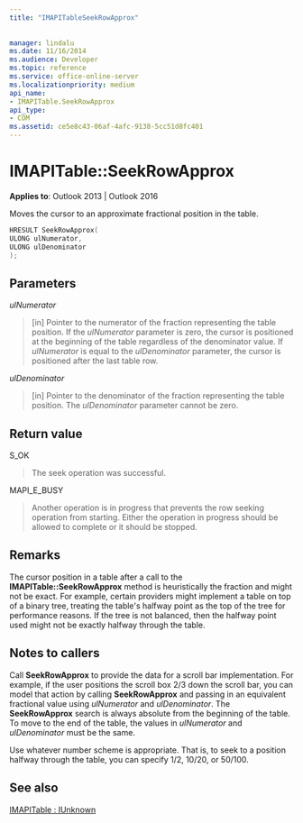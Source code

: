 ```yaml
---
title: "IMAPITableSeekRowApprox"
 
 
manager: lindalu
ms.date: 11/16/2014
ms.audience: Developer
ms.topic: reference
ms.service: office-online-server
ms.localizationpriority: medium
api_name:
- IMAPITable.SeekRowApprox
api_type:
- COM
ms.assetid: ce5e8c43-06af-4afc-9138-5cc51d8fc401
---
```


# IMAPITable::SeekRowApprox

  
  
**Applies to**: Outlook 2013 | Outlook 2016 
  
Moves the cursor to an approximate fractional position in the table. 
  
```cpp
HRESULT SeekRowApprox(
ULONG ulNumerator,
ULONG ulDenominator
);
```

## Parameters

 _ulNumerator_
  
> [in] Pointer to the numerator of the fraction representing the table position. If the  _ulNumerator_ parameter is zero, the cursor is positioned at the beginning of the table regardless of the denominator value. If  _ulNumerator_ is equal to the  _ulDenominator_ parameter, the cursor is positioned after the last table row. 
    
 _ulDenominator_
  
> [in] Pointer to the denominator of the fraction representing the table position. The  _ulDenominator_ parameter cannot be zero. 
    
## Return value

S_OK 
  
> The seek operation was successful.
    
MAPI_E_BUSY 
  
> Another operation is in progress that prevents the row seeking operation from starting. Either the operation in progress should be allowed to complete or it should be stopped.
    
## Remarks

The cursor position in a table after a call to the **IMAPITable::SeekRowApprox** method is heuristically the fraction and might not be exact. For example, certain providers might implement a table on top of a binary tree, treating the table's halfway point as the top of the tree for performance reasons. If the tree is not balanced, then the halfway point used might not be exactly halfway through the table. 
  
## Notes to callers

Call **SeekRowApprox** to provide the data for a scroll bar implementation. For example, if the user positions the scroll box 2/3 down the scroll bar, you can model that action by calling **SeekRowApprox** and passing in an equivalent fractional value using  _ulNumerator_ and  _ulDenominator_. The **SeekRowApprox** search is always absolute from the beginning of the table. To move to the end of the table, the values in  _ulNumerator_ and  _ulDenominator_ must be the same. 
  
Use whatever number scheme is appropriate. That is, to seek to a position halfway through the table, you can specify 1/2, 10/20, or 50/100. 
  
## See also



[IMAPITable : IUnknown](imapitableiunknown.md)

